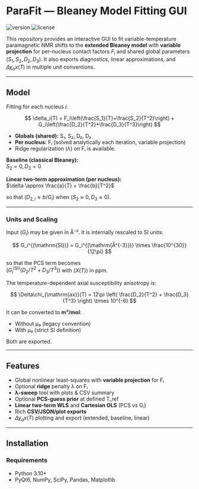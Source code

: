 # ParaFit — Bleaney Model Fitting GUI
![version](https://img.shields.io/badge/version-0.1.1-blue) ![license](https://img.shields.io/badge/license-BSD%203--Clause-green)

This repository provides an interactive GUI to fit variable-temperature paramagnetic NMR shifts to the **extended Bleaney model** with **variable projection** for per-nucleus contact factors $F_i$ and shared global parameters $(S_1,S_2,D_2,D_3)$. It also exports diagnostics, linear approximations, and $Δχ_ax(T)$ in multiple unit conventions.

---

## Model

Fitting for each nucleus *i*:

$$
\delta_i(T) = F_i\left(\frac{S_1}{T}+\frac{S_2}{T^2}\right)
            + G_i\left(\frac{D_2}{T^2}+\frac{D_3}{T^3}\right)
$$

- **Globals (shared):** S₁, S₂, D₂, D₃  
- **Per nucleus:** Fᵢ (solved analytically each iteration, variable projection)  
- Ridge regularization $(\lambda)$ on Fᵢ is available.

**Baseline (classical Bleaney):**  
$S_2 = 0, D_3 = 0$

**Linear two-term approximation (per nucleus):**  
$\delta \approx \frac{a}{T} + \frac{b}{T^2}$

so that $(D_{2,i} \approx b/G_i)$ when $(S_2\approx 0, D_3\approx 0)$.

---

### Units and Scaling

Input $(G_i)$ may be given in Å⁻³. It is internally rescaled to SI units:

$$
G_i^{(\mathrm{SI})} = G_i^{(\mathrm{Å^{-3}})} \times \frac{10^{30}}{12\pi}
$$

so that the PCS term becomes  
$( G_i^{(\mathrm{SI})} (D_2/T^2 + D_3/T^3) )$ with $(X(T))$ in ppm.

The temperature-dependent axial susceptibility anisotropy is:

$$
\Delta\chi_{\mathrm{ax}}(T) = 12\pi \left( \frac{D_2}{T^2} + \frac{D_3}{T^3} \right) \times 10^{-6}
$$

It can be converted to **m³/mol**:
- Without μ₀ (legacy convention)
- With μ₀ (strict SI definition)

Both are exported.

---

## Features

- Global nonlinear least-squares with **variable projection** for Fᵢ  
- Optional **ridge** penalty λ on Fᵢ  
- **λ-sweep** tool with plots & CSV summary  
- Optional **PCS-guess prior** at defined T_ref  
- **Linear two-term WLS** and **Cartesian OLS** (PCS vs Gᵢ)  
- Rich **CSV/JSON/plot exports**  
- $Δχ_ax(T)$ plotting and export (extended, baseline, linear)

---

## Installation

### Requirements
- Python 3.10+
- PyQt6, NumPy, SciPy, Pandas, Matplotlib
